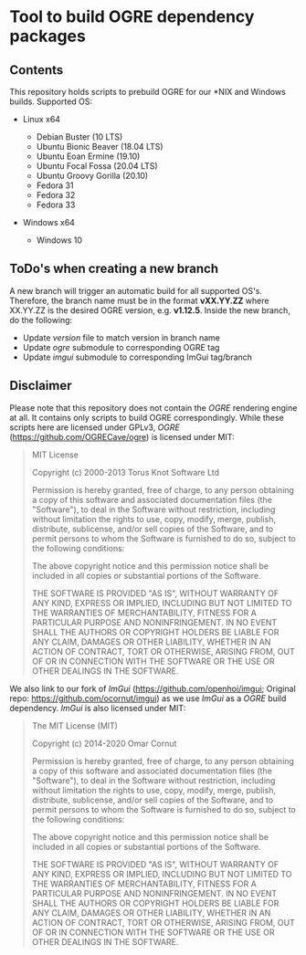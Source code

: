 # Tool to build OGRE dependency packages

## Contents

This repository holds scripts to prebuild OGRE for our *NIX and Windows builds. Supported OS:

* Linux x64
  * Debian Buster (10 LTS)
  * Ubuntu Bionic Beaver (18.04 LTS)
  * Ubuntu Eoan Ermine (19.10)
  * Ubuntu Focal Fossa (20.04 LTS)
  * Ubuntu Groovy Gorilla (20.10)
  * Fedora 31
  * Fedora 32
  * Fedora 33

* Windows x64
  * Windows 10

## ToDo's when creating a new branch

A new branch will trigger an automatic build for all supported OS's. Therefore, the branch name must be in the format **vXX.YY.ZZ** where XX.YY.ZZ is the desired OGRE version, e.g. **v1.12.5**. Inside the new branch, do the following:

* Update *version* file to match version in branch name
* Update *ogre* submodule to corresponding OGRE tag
* Update *imgui* submodule to corresponding ImGui tag/branch

## Disclaimer

Please note that this repository does not contain the *OGRE* rendering engine at all. It contains only scripts to build OGRE correspondingly. While these scripts here are licensed under GPLv3, *OGRE* (https://github.com/OGRECave/ogre) is licensed under MIT:

>MIT License
>
>Copyright (c) 2000-2013 Torus Knot Software Ltd
>
>Permission is hereby granted, free of charge, to any person obtaining a copy
>of this software and associated documentation files (the "Software"), to deal
>in the Software without restriction, including without limitation the rights
>to use, copy, modify, merge, publish, distribute, sublicense, and/or sell
>copies of the Software, and to permit persons to whom the Software is
>furnished to do so, subject to the following conditions:
>
>The above copyright notice and this permission notice shall be included in
>all copies or substantial portions of the Software.
>
>THE SOFTWARE IS PROVIDED "AS IS", WITHOUT WARRANTY OF ANY KIND, EXPRESS OR
>IMPLIED, INCLUDING BUT NOT LIMITED TO THE WARRANTIES OF MERCHANTABILITY,
>FITNESS FOR A PARTICULAR PURPOSE AND NONINFRINGEMENT. IN NO EVENT SHALL THE
>AUTHORS OR COPYRIGHT HOLDERS BE LIABLE FOR ANY CLAIM, DAMAGES OR OTHER
>LIABILITY, WHETHER IN AN ACTION OF CONTRACT, TORT OR OTHERWISE, ARISING FROM,
>OUT OF OR IN CONNECTION WITH THE SOFTWARE OR THE USE OR OTHER DEALINGS IN
>THE SOFTWARE.

We also link to our fork of *ImGui* (https://github.com/openhoi/imgui; Original repo: https://github.com/ocornut/imgui) as we use *ImGui* as a *OGRE* build dependency. *ImGui* is also licensed under MIT:

>The MIT License (MIT)
>
>Copyright (c) 2014-2020 Omar Cornut
>
>Permission is hereby granted, free of charge, to any person obtaining a copy
>of this software and associated documentation files (the "Software"), to deal
>in the Software without restriction, including without limitation the rights
>to use, copy, modify, merge, publish, distribute, sublicense, and/or sell
>copies of the Software, and to permit persons to whom the Software is
>furnished to do so, subject to the following conditions:
>
>The above copyright notice and this permission notice shall be included in all
>copies or substantial portions of the Software.
>
>THE SOFTWARE IS PROVIDED "AS IS", WITHOUT WARRANTY OF ANY KIND, EXPRESS OR
>IMPLIED, INCLUDING BUT NOT LIMITED TO THE WARRANTIES OF MERCHANTABILITY,
>FITNESS FOR A PARTICULAR PURPOSE AND NONINFRINGEMENT. IN NO EVENT SHALL THE
>AUTHORS OR COPYRIGHT HOLDERS BE LIABLE FOR ANY CLAIM, DAMAGES OR OTHER
>LIABILITY, WHETHER IN AN ACTION OF CONTRACT, TORT OR OTHERWISE, ARISING FROM,
>OUT OF OR IN CONNECTION WITH THE SOFTWARE OR THE USE OR OTHER DEALINGS IN THE
>SOFTWARE.
